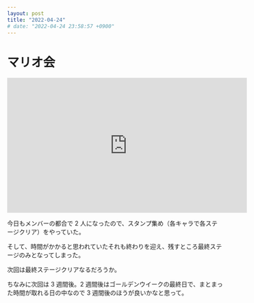 ```yaml
---
layout: post
title: "2022-04-24"
# date: "2022-04-24 23:58:57 +0900"
---
```


# マリオ会
<iframe width="560" height="315" src="https://www.youtube.com/embed/D_9ZaGOqITA" title="YouTube video player" frameborder="0" allow="accelerometer; autoplay; clipboard-write; encrypted-media; gyroscope; picture-in-picture" allowfullscreen></iframe>

今日もメンバーの都合で 2 人になったので、スタンプ集め（各キャラで各ステージクリア）をやっていた。

そして、時間がかかると思われていたそれも終わりを迎え、残すところ最終ステージのみとなってしまった。

次回は最終ステージクリアなるだろうか。

ちなみに次回は 3 週間後。2 週間後はゴールデンウイークの最終日で、まとまった時間が取れる日の中なので 3 週間後のほうが良いかなと思って。
